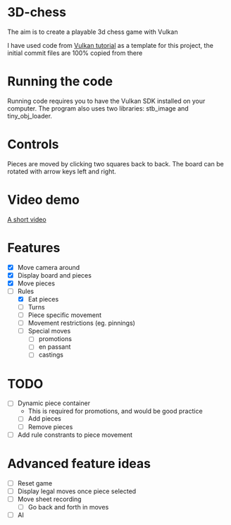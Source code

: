 # 3D-chess
The aim is to create a playable 3d chess game with Vulkan

I have used code from [Vulkan tutorial](https://vulkan-tutorial.com/Introduction) as a template for this project, the initial commit files are 100% copied from there

# Running the code

Running code requires you to have the Vulkan SDK installed on your computer. 
The program also uses two libraries: stb_image and tiny_obj_loader. 

# Controls

Pieces are moved by clicking two squares back to back. 
The board can be rotated with arrow keys left and right.

# Video demo

[A short video](https://drive.google.com/drive/folders/1pR9qI2WiR7No_k3mUgup00z_79j6vXCs?usp=sharing)

# Features

- [x] Move camera around
- [x] Display board and pieces
- [x] Move pieces
- [ ] Rules
  - [x] Eat pieces
  - [ ] Turns
  - [ ] Piece specific movement
  - [ ] Movement restrictions (eg. pinnings)
  - [ ] Special moves
    - [ ] promotions
    - [ ] en passant
    - [ ] castings

# TODO
- [ ] Dynamic piece container
  - This is required for promotions, and would be good practice
  - [ ] Add pieces
  - [ ] Remove pieces
- [ ] Add rule constrants to piece movement

# Advanced feature ideas
- [ ] Reset game
- [ ] Display legal moves once piece selected
- [ ] Move sheet recording
  - [ ] Go back and forth in moves
- [ ] AI
